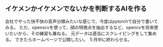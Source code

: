 ## イケメンかイケメンでないかを判断するAIを作る

会社でやった快不快の音声分類みたいな感じで、今度はpytorchで自分で書いてみる。
ただ、openscvを使って、顔の特徴点を抽出するなど、opencvを将来使いたいから、その練習も兼ねる。
元データは適当にスクレイピングをして集める。
できたらホームページで公開したい。
５月中に終わらせる。
